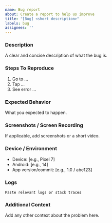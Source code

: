 ```yaml
---
name: Bug report
about: Create a report to help us improve
title: "[Bug] <short description>"
labels: bug
assignees: ''
---
```


### Description
A clear and concise description of what the bug is.

### Steps To Reproduce
1. Go to ...
2. Tap ...
3. See error ...

### Expected Behavior
What you expected to happen.

### Screenshots / Screen Recording
If applicable, add screenshots or a short video.

### Device / Environment
- Device: [e.g., Pixel 7]
- Android: [e.g., 14]
- App version/commit: [e.g., 1.0 / abc123]

### Logs
```
Paste relevant logs or stack traces
```

### Additional Context
Add any other context about the problem here.


